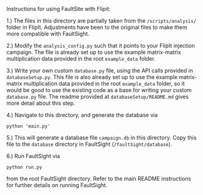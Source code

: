 Instructions for using FaultSite with Flipit:

1.) The files in this directory are partially taken from the `/scripts/analysis/` folder in FlipIt. Adjustments have been to the original files to make them more compatible with FaultSight.

2.) Modify the `analysis_config.py` such that it points to your FlipIt injection campaign. The file is already set up to use the example matrix-matrix multiplication data provided in the root `example_data` folder.

3.) Write your own custom `database.py` file, using the API calls provided in `databaseSetup.py`. This file is also already set up to use the example matrix-matrix multiplication data provided in the root `example_data` folder, so it would be good to use the existing code as a base for writing your custom `database.py` file. The readme provided at `databaseSetup/README.md` gives more detail about this step.

4.) Navigate to this directory, and generate the database via

```
python 'main.py'
```

5.) This will generate a database file `campaign.db` in this directory.  Copy this file to the `database` directory in FaultSight (`/faultSight/database`).

6.) Run FaultSight via

```
python run.py
```

from the root FaultSight directory. Refer to the main README instructions for further details on running FaultSight.
